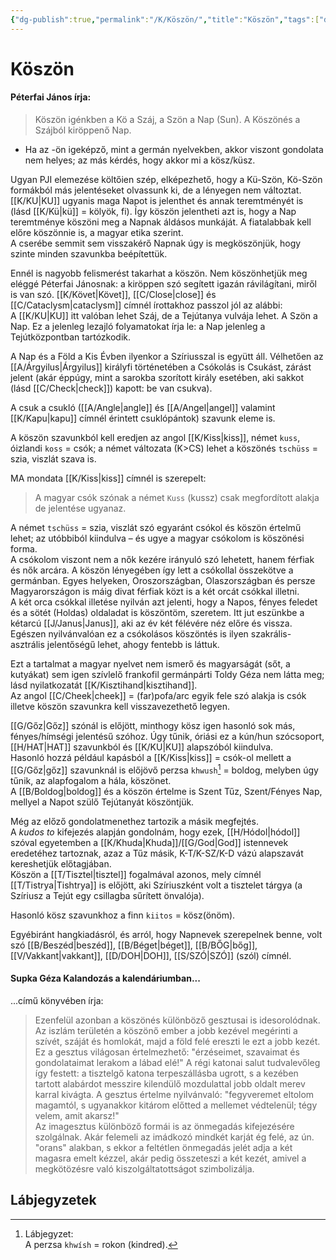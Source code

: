 ```yaml
---
{"dg-publish":true,"permalink":"/K/Köszön/","title":"Köszön","tags":["dg_uploaded"],"created":"2023-10-17T08:48","updated":"2023-10-25T01:41"}
---
```



# Köszön

#### Péterfai János írja:

> Köszön igénkben a Kö a Száj, a Szön a Nap (Sun). A Köszönés a Szájból kiröppenő Nap.  
- Ha az -ön igeképző, mint a germán nyelvekben, akkor viszont gondolata nem helyes; az más kérdés, hogy akkor mi a kösz/küsz.  

Ugyan PJI elemezése költőien szép, elképezhető, hogy a Kü-Szön, Kö-Szön formákból más jelentéseket olvassunk ki, de a lényegen nem változtat. [[K/KU\|KU]] ugyanis maga Napot is jelenthet és annak teremtményét is (lásd [[K/Kü\|kü]] = kölyök, fi). Így köszön jelentheti azt is, hogy a Nap teremtménye köszöni meg a Napnak áldásos munkáját. A fiatalabbak kell előre köszönnie is, a magyar etika szerint.  
A cserébe semmit sem visszakérő Napnak úgy is megköszönjük, hogy szinte minden szavunkba beépítettük.  

Ennél is nagyobb felismerést takarhat a köszön. Nem köszönhetjük meg eléggé Péterfai Jánosnak: a kiröppen szó segített igazán rávilágítani, miről is van szó. [[K/Követ\|Követ]], [[C/Close\|close]] és [[C/Cataclysm\|cataclysm]] címnél írottakhoz passzol jól az alábbi:  
A [[K/KU\|KU]] itt valóban lehet Száj, de a Tejútanya vulvája lehet. A Szön a Nap. Ez a jelenleg lezajló folyamatokat írja le: a Nap jelenleg a Tejútközpontban tartózkodik.  

A Nap és a Föld a Kis Évben ilyenkor a Szíriusszal is együtt áll. Vélhetően az [[A/Árgyilus\|Árgyilus]] királyfi történetében a Csókolás is Csukást, zárást jelent (akár éppúgy, mint a sarokba szorított király esetében, aki sakkot (lásd [[C/Check\|check]]) kapott: be van csukva).

A csuk a csukló ([[A/Angle\|angle]] és [[A/Angel\|angel]] valamint [[K/Kapu\|kapu]] címnél érintett csuklópántok) szavunk eleme is.  

A köszön szavunkból kell eredjen az angol [[K/Kiss\|kiss]], német `kuss`, óizlandi `koss` = csók; a német változata (K>CS) lehet a köszönés `tschüss` = szia, viszlát szava is.  

MA mondata [[K/Kiss\|kiss]] címnél is szerepelt:  
> A magyar csók szónak a német `Kuss` (kussz) csak megfordított alakja de jelentése ugyanaz.  

A német `tschüss` = szia, viszlát szó egyaránt csókol és köszön értelmű lehet; az utóbbiból kiindulva – és ugye a magyar csókolom is köszönési forma.  
A csókolom viszont nem a nők kezére irányuló szó lehetett, hanem férfiak és nők arcára. A köszön lényegében így lett a csókollal összekötve a germánban. Egyes helyeken, Oroszországban, Olaszországban és persze Magyarországon is máig divat férfiak közt is a két orcát csókkal illetni.  
A két orca csókkal illetése nyilván azt jelenti, hogy a Napos, fényes feledet és a sötét (Holdas) oldaladat is köszöntöm, szeretem. Itt jut eszünkbe a kétarcú [[J/Janus\|Janus]], aki az év két félévére néz előre és vissza. Egészen nyilvánvalóan ez a csókolásos köszöntés is ilyen szakrális-asztrális jelentőségű lehet, ahogy fentebb is láttuk.  

Ezt a tartalmat a magyar nyelvet nem ismerő és magyarságát (sőt, a kutyákat) sem igen szívlelő frankofil germánpárti Toldy Géza nem látta meg; lásd nyilatkozatát [[K/Kisztihand\|kisztihand]].  
Az angol [[C/Cheek\|cheek]] = (far)pofa/arc egyik fele szó alakja is csók illetve köszön szavunkra kell visszavezethető legyen.  

[[G/Gőz\|Gőz]] szónál is előjött, minthogy kösz igen hasonló sok más, fényes/hímségi jelentésű szóhoz. Úgy tűnik, óriási ez a kún/hun szócsoport, [[H/HAT\|HAT]] szavunkból és [[K/KU\|KU]] alapszóból kiindulva.  
Hasonló hozzá például kapásból a [[K/Kiss\|kiss]] = csók-ol mellett a [[G/Gőz\|gőz]] szavunknál is előjövő perzsa `khwush`[^1] = boldog, melyben úgy tűnik, az alapfogalom a hála, köszönet.  
A [[B/Boldog\|boldog]] és a köszön értelme is Szent Tűz, Szent/Fényes Nap, mellyel a Napot szülő Tejútanyát köszöntjük.  

Még az előző gondolatmenethez tartozik a másik megfejtés.  
A *kudos to* kifejezés alapján gondolnám, hogy ezek, [[H/Hódol\|hódol]] szóval egyetemben a [[K/Khuda\|Khuda]]/[[G/God\|God]] istennevek eredetéhez tartoznak, azaz a Tűz másik, K-T/K-SZ/K-D vázú alapszavát kereshetjük előtagjában.  
Köszön a [[T/Tisztel\|tisztel]] fogalmával azonos, mely címnél [[T/Tistrya\|Tishtrya]] is előjött, aki Szíriuszként volt a tisztelet tárgya (a Szíriusz a Tejút egy csillagba sűrített önvalója).  

Hasonló kösz szavunkhoz a finn `kiitos` = kösz(önöm).  

Egyébiránt hangkiadásról, és arról, hogy Napnevek szerepelnek benne, volt szó [[B/Beszéd\|beszéd]], [[B/Béget\|béget]], [[B/BŐG\|bőg]], [[V/Vakkant\|vakkant]], [[D/DOH\|DOH]], [[S/SZÓ\|SZÓ]] (szól) címnél.  

#### Supka Géza Kalandozás a kalendáriumban...

...című könyvében írja:  
> Ezenfelül azonban a köszönés különböző gesztusai is idesorolódnak. Az iszlám területén a köszönő ember a jobb kezével megérinti a szívét, száját és homlokát, majd a föld felé ereszti le ezt a jobb kezét. Ez a gesztus világosan értelmezhető: "érzéseimet, szavaimat és gondolataimat lerakom a lábad elé!" A régi katonai salut tudvalevőleg így festett: a tisztelgő katona terpeszállásba ugrott, s a kezében tartott alabárdot messzire kilendülő mozdulattal jobb oldalt merev karral kivágta. A gesztus értelme nyilvánvaló: "fegyveremet eltolom magamtól, s ugyanakkor kitárom előtted a mellemet védtelenül; tégy velem, amit akarsz!"  
> Az imagesztus különböző formái is az önmegadás kifejezésére szolgálnak. Akár felemeli az imádkozó mindkét karját ég felé, az ún. "orans" alakban, s ekkor a feltétlen önmegadás jelét adja a két magasra emelt kézzel, akár pedig összeteszi a két kezét, amivel a megkötözésre való kiszolgáltatottságot szimbolizálja.  

## Lábjegyzetek

[^1]: Lábjegyzet:  
A perzsa `khwísh` = rokon (kindred).  